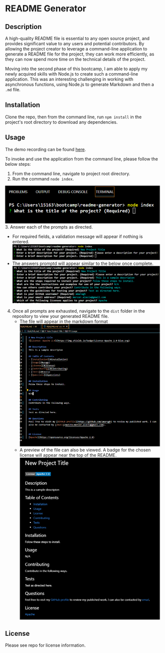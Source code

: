 # README Generator 

## Description

A high-quality README file is essential to any open source project, and provides significant value to any users and potential contributors. By allowing the project creator to leverage a command-line application to generate a README file for the project, they can work more efficiently, as they can now spend more time on the technical details of the project.

Moving into the second phase of this bootcamp, I am able to apply my newly acquired skills with Node.js to create such a command-line application. This was an interesting challenging in working with asynchronous functions, using Node.js to generate Markdown and then a `.md` file.

## Installation

Clone the repo, then from the command line, run `npm install` in the project's root directory to download any dependencies.

## Usage

The demo recording can be found [here](https://youtu.be/5PoZYLOz7u8).

To invoke and use the application from the command line, please follow the below steps:
1. From the command line, navigate to project root directory. 
2. Run the command `node index`.

![Command to invoke app](./assets/images/invoke-app.png)
3. Answer each of the prompts as directed.
   - For required fields, a validation message will appear if nothing is entered.
   ![Validation for requied field](./assets/images/required.png)
   - The answers promptd will appear similar to the below once complete.
   ![Terminal when prompts are exhausted](./assets/images/prompts-complete.png)
4. Once all prompts are exhausted, navigate to the `dist` folder in the repository to view your generated README file. 
   - The file will appear in the markdown format
   ![Generated README in markdown format](./assets/images/raw-readme.png)
   - A preview of the file can also be viewed. A badge for the chosen license will appear near the top of the README.
   ![Preview of generated README](./assets/images/readme-preview.png)


## License

Please see repo for license information.